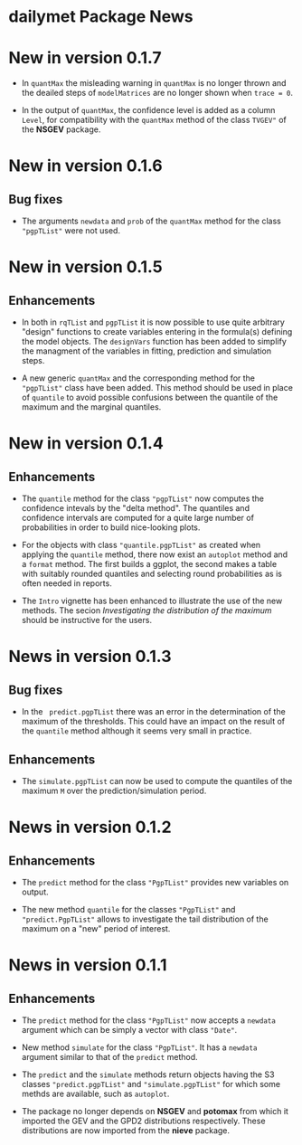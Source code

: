 
**dailymet** Package News
===========================

# New in version 0.1.7

- In `quantMax` the misleading warning in `quantMax` is no longer
  thrown and the deailed steps of `modelMatrices` are no longer shown
  when `trace = 0`.
  
- In the output of `quantMax`, the confidence level is added as a
  column `Level`, for compatibility with the `quantMax` method of the
  class `TVGEV"` of the **NSGEV** package.

# New in version 0.1.6

## Bug fixes

- The arguments `newdata` and `prob` of the `quantMax` method for the
  class `"pgpTList"` were not used.

# New in version 0.1.5

## Enhancements
- In both in `rqTList` and `pgpTList` it is now possible to use quite
  arbitrary "design" functions to create variables entering in the
  formula(s) defining the model objects. The `designVars` function has
  been added to simplify the managment of the variables in fitting,
  prediction and simulation steps.
  
- A new generic `quantMax` and the corresponding method for the
  `"pgpTList"` class have been added. This method should be used in
  place of `quantile` to avoid possible confusions between the
  quantile of the maximum and the marginal quantiles.


# New in version 0.1.4

## Enhancements

- The `quantile` method for the class `"pgpTList"` now computes the
  confidence intevals by the "delta method". The quantiles and
  confidence intervals are computed for a quite large number of
  probabilities in order to build nice-looking plots.

- For the objects with class `"quantile.pgpTList"` as created when
  applying the `quantile` method, there now exist an `autoplot` method
  and a `format` method. The first builds a ggplot, the second makes a
  table with suitably rounded quantiles and selecting round
  probabilities as is often needed in reports.

- The `Intro` vignette has been enhanced to illustrate the use of the
  new methods. The secion *Investigating the distribution of the
  maximum* should be instructive for the users.

# News in version 0.1.3

## Bug fixes

- In the ` predict.pgpTList` there was an error in the determination
  of the maximum of the thresholds. This could have an impact on the
  result of the `quantile` method although it seems very small in
  practice.

## Enhancements

- The `simulate.pgpTList` can now be used to compute the quantiles of 
  the maximum `M` over the prediction/simulation period.


# News in version 0.1.2

## Enhancements

- The `predict` method for the class `"PgpTList"` provides new
  variables on output.
  
- The new method `quantile` for the classes `"PgpTList"` and
  `"predict.PgpTList"` allows to investigate the tail distribution of
  the maximum on a "new" period of interest.

# News in version 0.1.1

## Enhancements

- The `predict` method for the class `"PgpTList"` now accepts a
  `newdata` argument which can be simply a vector with class `"Date"`.

- New method `simulate` for the class `"PgpTList"`. It has a `newdata`
  argument similar to that of the `predict` method.

- The `predict` and the `simulate` methods return objects having the
  S3 classes `"predict.pgpTList"` and `"simulate.pgpTList"` for which
  some methds are available, such as `autoplot`.

- The package no longer depends on **NSGEV** and **potomax** from
  which it imported the GEV and the GPD2 distributions
  respectively. These distributions are now imported from the
  **nieve** package.
